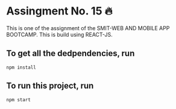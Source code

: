 <h1>Assingment No. 15 🔥</h1>

This is one of the assignment of the SMIT-WEB AND MOBILE APP BOOTCAMP. This is build using REACT-JS.

## To get all the dedpendencies, run
    npm install

## To run this project, run
    npm start

